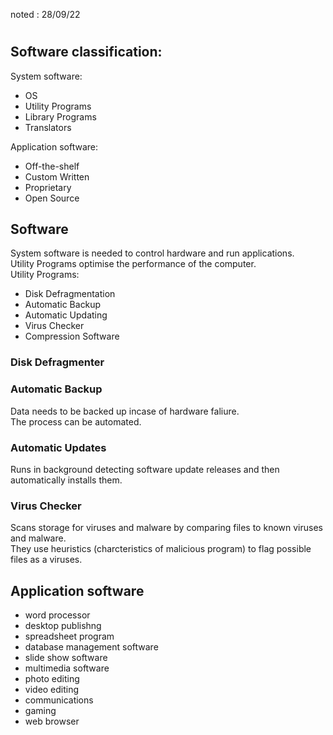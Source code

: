 noted : 28/09/22

#

## Software classification:
System software:
- OS
- Utility Programs
- Library Programs
- Translators

Application software:
- Off-the-shelf
- Custom Written
- Proprietary
- Open Source

## Software
System software is needed to control hardware and run applications.  
Utility Programs optimise the performance of the computer.  
Utility Programs:
- Disk Defragmentation
- Automatic Backup
- Automatic Updating
- Virus Checker
- Compression Software

### Disk Defragmenter

### Automatic Backup
Data needs to be backed up incase of hardware faliure.  
The process can be automated.

### Automatic Updates
Runs in background detecting software update releases and then automatically installs them.

### Virus Checker
Scans storage for viruses and malware by comparing files to known viruses and malware.  
They use heuristics (charcteristics of malicious program) to flag possible files as a viruses.

## Application software
- word processor
- desktop publishng
- spreadsheet program
- database management software
- slide show software
- multimedia software
- photo editing
- video editing
- communications
- gaming
- web browser